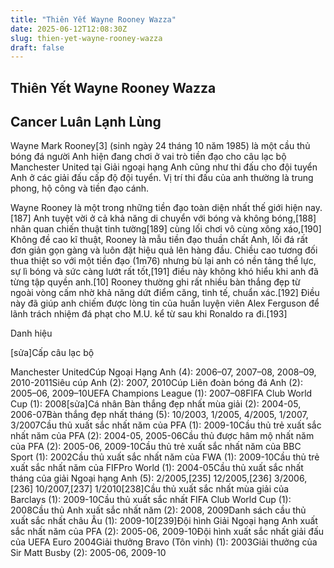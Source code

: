 ```yaml
---
title: "Thiên Yết Wayne Rooney Wazza"
date: 2025-06-12T12:08:30Z
slug: thien-yet-wayne-rooney-wazza
draft: false
---
```


## Thiên Yết Wayne Rooney Wazza

## Cancer Luân Lạnh Lùng

Wayne Mark Rooney[3] (sinh ngày 24 tháng 10 năm 1985) là một cầu thủ bóng đá người Anh hiện đang chơi ở vai trò tiền đạo cho câu lạc bộ Manchester United tại Giải ngoại hạng Anh cũng như thi đấu cho đội tuyển Anh ở các giải đấu cấp độ đội tuyển. Vị trí thi đấu của anh thường là trung phong, hộ công và tiền đạo cánh.
 
Wayne Rooney là một trong những tiền đạo toàn diện nhất thế giới hiện nay.[187] Anh tuyệt vời ở cả khả năng di chuyển với bóng và không bóng,[188] nhãn quan chiến thuật tinh tường[189] cùng lối chơi vô cùng xông xáo,[190] Không đề cao kĩ thuật, Rooney là mẫu tiền đạo thuần chất Anh, lối đá rất đơn giản gọn gàng và luôn đặt hiệu quả lên hàng đầu. Chiều cao tương đối thua thiệt so với một tiền đạo (1m76) nhưng bù lại anh có nền tảng thể lực, sự lì bóng và sức càng lướt rất tốt,[191] điều này không khó hiểu khi anh đã từng tập quyền anh.[10] Rooney thường ghi rất nhiều bàn thắng đẹp từ ngoài vòng cấm nhờ khả năng dứt điểm căng, tinh tế, chuẩn xác.[192] Điều này đã giúp anh chiếm được lòng tin của huấn luyện viên Alex Ferguson để lãnh trách nhiệm đá phạt cho M.U. kể từ sau khi Ronaldo ra đi.[193]
 
 
Danh hiệu

[sửa]Cấp câu lạc bộ

Manchester UnitedCúp Ngoại Hạng Anh (4): 2006–07, 2007–08, 2008–09, 2010-2011Siêu cúp Anh (2): 2007, 2010Cúp Liên đoàn bóng đá Anh (2): 2005–06, 2009–10UEFA Champions League (1): 2007–08FIFA Club World Cup (1): 2008[sửa]Cá nhân
Bàn thắng đẹp nhất mùa giải (2): 2004-05, 2006-07Bàn thắng đẹp nhất tháng (5): 10/2003, 1/2005, 4/2005, 1/2007, 3/2007Cầu thủ xuất sắc nhất năm của PFA (1): 2009-10Cầu thủ trẻ xuất sắc nhất năm của PFA (2): 2004-05, 2005-06Cầu thủ được hâm mộ nhất năm của PFA (2): 2005-06, 2009-10Cầu thủ trẻ xuất sắc nhất năm của BBC Sport (1): 2002Cầu thủ xuất sắc nhất năm của FWA (1): 2009-10Cầu thủ trẻ xuất sắc nhất năm của FIFPro World (1): 2004-05Cầu thủ xuất sắc nhất tháng của giải Ngoại hạng Anh (5): 2/2005,[235] 12/2005,[236] 3/2006,[236] 10/2007,[237] 1/2010[238]Cầu thủ xuất sắc nhất mùa giải của Barclays (1): 2009-10Cầu thủ xuất sắc nhất FIFA Club World Cup (1): 2008Cầu thủ Anh xuất sắc nhất năm (2): 2008, 2009Danh sách cầu thủ xuất sắc nhất châu Âu (1): 2009-10[239]Đội hình Giải Ngoại hạng Anh xuất sắc nhất năm của PFA (2): 2005-06, 2009-10Đội hình xuất sắc nhất giải đấu của UEFA Euro 2004Giải thưởng Bravo (Tôn vinh) (1): 2003Giải thưởng của Sir Matt Busby (2): 2005-06, 2009-10